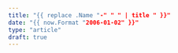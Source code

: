 ```yaml
---
title: "{{ replace .Name "-" " " | title " }}"
date: "{{ now.Format "2006-01-02" }}"
type: "article"
draft: true
---
```

